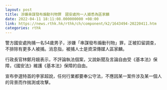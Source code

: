 ```yaml
---
layout: post
title: 涉嫌串謀發布煽動刊物罪　國安處拘一人據悉為區家麟
date: 2022-04-11 18:11:08.000000000 +08:00
link: https://news.rthk.hk/rthk/ch/component/k2/1643494-20220411.htm
categories: rthk
---
```


警方國安處拘捕一名54歲男子，涉嫌「串謀發布煽動刊物」罪，正被扣留調查，不排除有更多人被捕。消息指，被捕人士是資深傳媒人區家麟。

行政長官林鄭月娥表示，不評論執法個案，又說新聞及言論自由受《基本法》保障，《國安法》維護《基本法》保障的自由。

宣布參選特首的李家超說，任何行業都要奉公守法，不應因某一案件涉及某一個人的背景而作揣測或攻擊。

